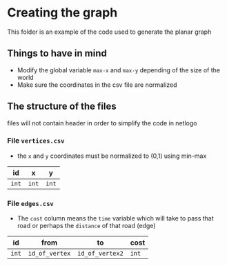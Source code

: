 # Creating the graph
This folder is an example of the code used to generate the planar graph

## Things to have in mind
* Modify the global variable `max-x` and `max-y` depending of the size of the world
* Make sure the coordinates in the csv file are normalized


## The structure of the files

files will not contain header in order to simplify the code in netlogo

### File `vertices.csv`

* the `x` and `y` coordinates must be normalized to (0,1) using min-max

| id | x | y |
| --- | --- | --- |
| `int` | `int` | `int` |

### File `edges.csv`

* The `cost` column means the `time` variable which will take to pass that road or perhaps the `distance` of that road (edge)

| id | from | to | cost
| --- | --- | --- | --- |
| `int` | `id_of_vertex` |`id_of_vertex2` | `int` |
